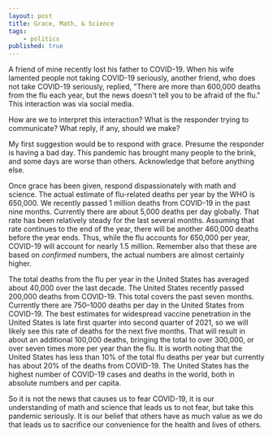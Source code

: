 ```yaml
---
layout: post
title: Grace, Math, & Science
tags:
    - politics
published: true
---
```


A friend of mine recently lost his father to COVID-19. When his wife
lamented people not taking COVID-19 seriously, another friend, who
does not take COVID-19 seriously, replied, "There are more than
600,000 deaths from the flu each year, but the news doesn't tell you
to be afraid of the flu." This interaction was via social media.

How are we to interpret this interaction? What is the responder trying
to communicate? What reply, if any, should we make?

My first suggestion would be to respond with grace. Presume the
responder is having a bad day. This pandemic has brought many people
to the brink, and some days are worse than others. Acknowledge that
before anything else.

Once grace has been given, respond dispassionately with math and
science. The actual estimate of flu-related deaths per year by the WHO
is 650,000. We recently passed 1 million deaths from COVID-19 in the
past nine months. Currently there are about 5,000 deaths per day
globally. That rate has been relatively steady for the last several
months. Assuming that rate continues to the end of the year, there
will be another 460,000 deaths before the year ends. Thus, while the
flu accounts for 650,000 per year, COVID-19 will account for nearly
1.5 million. Remember also that these are based on _confirmed_
numbers, the actual numbers are almost certainly higher.

The total deaths from the flu per year in the United States has
averaged about 40,000 over the last decade.  The United States
recently passed 200,000 deaths from COVID-19. This total covers the
past seven months. Currently there are 750&ndash;1000 deaths per day
in the United States from COVID-19. The best estimates for widespread
vaccine penetration in the United States is late first quarter into
second quarter of 2021, so we will likely see this rate of deaths for
the next five months. That will result in about an additional 100,000
deaths, bringing the total to over 300,000, or over seven times more
per year than the flu. It is worth noting that the United States has
less than 10% of the total flu deaths per year but currently has about
20% of the deaths from COVID-19. The United States has the highest
number of COVID-19 cases and deaths in the world, both in absolute
numbers and per capita.

So it is not the news that causes us to fear COVID-19, it is our
understanding of math and science that leads us to not fear, but take
this pandemic seriously. It is our belief that others have as much
value as we do that leads us to sacrifice our convenience for the
health and lives of others.

